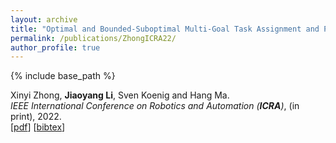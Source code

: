 ```yaml
---
layout: archive
title: "Optimal and Bounded-Suboptimal Multi-Goal Task Assignment and Path Finding"
permalink: /publications/ZhongICRA22/
author_profile: true
---
```


{% include base_path %}
 
Xinyi Zhong, **Jiaoyang Li**, Sven Koenig and Hang Ma.       
<i>IEEE International Conference on Robotics and Automation (**ICRA**)</i>, (in print), 2022.<br>
[[pdf](https://jiaoyang-li.github.io/files/2022-ICRA.pdf)]
[<a href="javascript:void(0)" onclick="(function(target, id) { if ($('#' + id).css('display') == 'block') { $('#' + id).hide('fast'); $(target).text('bibtex') } else { $('#' + id).show('fast'); $(target).text('bibtex▲') } })(this, 'bibtex-ZhongICRA22');">bibtex</a>]
<div id="bibtex-ZhongICRA22" style="display:none">
<pre>@inproceedings{ZhongICRA22,
  author    = {Xinyi Zhong and Jiaoyang Li and Sven Koenig and Hang Ma},
  title     = {Optimal and Bounded-Suboptimal Multi-Goal Task Assignment and Path Finding},
  booktitle = {Proceedings of the IEEE International Conference on Robotics and Automation (ICRA)},
  year      = {2022}
}
</pre></div>  